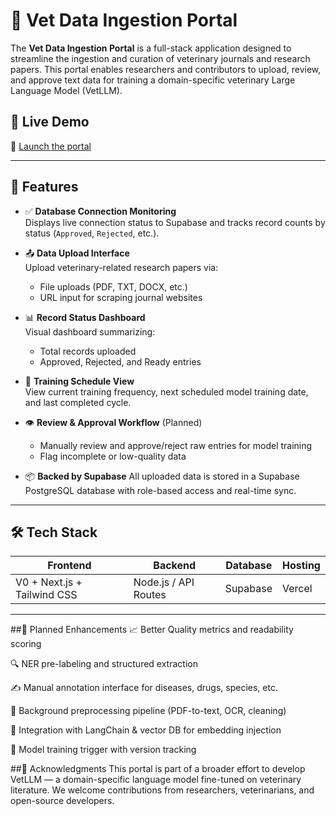# 🐾 Vet Data Ingestion Portal

The **Vet Data Ingestion Portal** is a full-stack application designed to streamline the ingestion and curation of veterinary journals and research papers. This portal enables researchers and contributors to upload, review, and approve text data for training a domain-specific veterinary Large Language Model (VetLLM).

## 🚀 Live Demo

🔗 [Launch the portal](https://v0-data-ingestion-portal-three.vercel.app/)

---

## 📌 Features

- ✅ **Database Connection Monitoring**  
  Displays live connection status to Supabase and tracks record counts by status (`Approved`, `Rejected`, etc.).

- 📤 **Data Upload Interface**  
  Upload veterinary-related research papers via:
  - File uploads (PDF, TXT, DOCX, etc.)
  - URL input for scraping journal websites

- 📊 **Record Status Dashboard**  
  Visual dashboard summarizing:
  - Total records uploaded
  - Approved, Rejected, and Ready entries

- 🧠 **Training Schedule View**  
  View current training frequency, next scheduled model training date, and last completed cycle.

- 👁️ **Review & Approval Workflow** (Planned)
  - Manually review and approve/reject raw entries for model training
  - Flag incomplete or low-quality data

- 📦 **Backed by Supabase**
  All uploaded data is stored in a Supabase PostgreSQL database with role-based access and real-time sync.

---

## 🛠️ Tech Stack

| Frontend         | Backend           | Database       | Hosting      |
|------------------|-------------------|----------------|--------------|
| V0 + Next.js + Tailwind CSS | Node.js / API Routes | Supabase       | Vercel       |

---

##🧪 Planned Enhancements
📈 Better Quality metrics and readability scoring

🔍 NER pre-labeling and structured extraction

✍️ Manual annotation interface for diseases, drugs, species, etc.

🤖 Background preprocessing pipeline (PDF-to-text, OCR, cleaning)

🔗 Integration with LangChain & vector DB for embedding injection

🧬 Model training trigger with version tracking


##🙌 Acknowledgments
This portal is part of a broader effort to develop VetLLM — a domain-specific language model fine-tuned on veterinary literature. We welcome contributions from researchers, veterinarians, and open-source developers.

